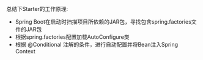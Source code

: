 总结下Starter的工作原理:
- Spring Boot在启动时扫描项目所依赖的JAR包，寻找包含spring.factories文件的JAR包
- 根据spring.factories配置加载AutoConfigure类
- 根据 @Conditional 注解的条件，进行自动配置并将Bean注入Spring Context